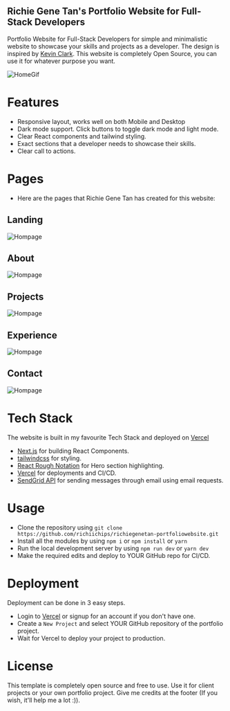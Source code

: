 ## Richie Gene Tan's Portfolio Website for Full-Stack Developers

Portfolio Website for Full-Stack Developers for simple and minimalistic website to showcase your skills and projects as a developer. The design is inspired by [Kevin Clark](https://kevinclark.ca). This website is completely Open Source, you can use it for whatever purpose you want.

![HomeGif](https://github.com/richiichips/richiegenetan-portfoliowebsite/blob/main/demo-website/demowebsite.gif)

# Features

- Responsive layout, works well on both Mobile and Desktop
- Dark mode support. Click buttons to toggle dark mode and light mode.
- Clear React components and tailwind styling.
- Exact sections that a developer needs to showcase their skills.
- Clear call to actions.

# Pages

- Here are the pages that Richie Gene Tan has created for this website:

## Landing

![Hompage](https://github.com/richiichips/richiegenetan-portfoliowebsite/blob/main/demo-website/Homepage.jpeg)

## About

![Hompage](https://github.com/richiichips/richiegenetan-portfoliowebsite/blob/main/demo-website/AboutMe.jpeg)

## Projects

![Hompage](https://github.com/richiichips/richiegenetan-portfoliowebsite/blob/main/demo-website/Projects.jpeg)

## Experience

![Hompage](https://github.com/richiichips/richiegenetan-portfoliowebsite/blob/main/demo-website/Experience.jpeg)

## Contact

![Hompage](https://github.com/richiichips/richiegenetan-portfoliowebsite/blob/main/demo-website/Contact.jpeg)

# Tech Stack

The website is built in my favourite Tech Stack and deployed on [Vercel](https://vercel.com)

- [Next.js](https://nextjs.org) for building React Components.
- [tailwindcss](https://tailwindcss.com) for styling.
- [React Rough Notation](https://roughnotation.com) for Hero section highlighting.
- [Vercel](https://vercel.com) for deployments and CI/CD.
- [SendGrid API](https://sendgrid.com/solutions/email-api/) for sending messages through email using email requests.

# Usage

- Clone the repository using `git clone https://github.com/richiichips/richiegenetan-portfoliowebsite.git`
- Install all the modules by using `npm i` or `npm install` or `yarn`
- Run the local development server by using `npm run dev` or `yarn dev`
- Make the required edits and deploy to YOUR GitHub repo for CI/CD.

# Deployment

Deployment can be done in 3 easy steps.

- Login to [Vercel](https://vercel.com) or signup for an account if you don't have one.
- Create a `New Project` and select YOUR GitHub repository of the portfolio project.
- Wait for Vercel to deploy your project to production.

# License

This template is completely open source and free to use. Use it for client projects or your own portfolio project. Give me credits at the footer (If you wish, it'll help me a lot :)).
